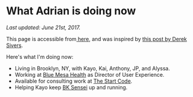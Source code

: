 # What Adrian is doing now

_Last updated: June 21st, 2017._

This page is accessible from[ here](https://github.com/ThinkADRIAN/public/blob/master/current-status.md), and was inspired by [this post by Derek Sivers](https://sivers.org/nowff).

Here's what I'm doing now:

* Living in Brooklyn, NY, with Kayo, Kai, Anthony, JP, and Alyssa.
* Working at [Blue Mesa Health](https://www.bluemesahealth.com/) as Director of User Experience.
* Available for consulting work at [The Start Code](https://thestartcode.com/).
* Helping Kayo keep [BK Sensei](http://bksensei.com/) up and running.




